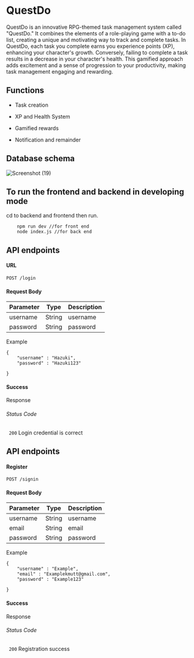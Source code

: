 # QuestDo

QuestDo is an innovative RPG-themed task management system called "QuestDo." It combines the elements of a role-playing game with a to-do list, creating a unique and motivating way to track and complete tasks. In QuestDo, each task you complete earns you experience points (XP), enhancing your character's growth. Conversely, failing to complete a task results in a decrease in your character's health. This gamified approach adds excitement and a sense of progression to your productivity, making task management engaging and rewarding.

## Functions
- Task creation
- XP and Health System
- Gamified rewards

- Notification and remainder

## Database schema
![Screenshot (19)](https://github.com/andhikark/QuestDo_MiniProject/assets/75937835/b724fcec-2cad-4776-ac7a-54ff32dab925)

## To run the frontend and backend in developing mode 
cd to backend and frontend then run.
```
    npm run dev //for front end
    node index.js //for back end
```

## API endpoints

#### URL
<!-- Method /endpoint -->
`POST /login`

<!-- change to Request <TYPE> If you use parameters or query -->
#### Request Body 
| Parameter | Type | Description |
|----------|:-------------:|:------|
|username|String|username |
|password|String| password|


Example
```
{
    "username" : "Hazuki",
    "password" : "Hazuki123"

}   

```

<!-- The response if success -->
#### Success
Response

<!--Status code (normally 200) -->
###### Status Code
<!-- STATUS BEHEAVIOR -->
` 200`  Login credential is correct

## API endpoints

#### Register
<!-- Method /endpoint -->
`POST /signin`

#### Request Body 
| Parameter | Type | Description |
|----------|:-------------:|:------|
|username|String|username |
|email|String|email |
|password|String| password|


Example
```
{
    "username" : "Example",
    "email" : "Examplekmutt@gmail.com",
    "password" : "Example123"

}   

```

<!-- The response if success -->
#### Success
Response

<!--Status code (normally 200) -->
###### Status Code
<!-- STATUS BEHEAVIOR -->
` 200`  Registration success


